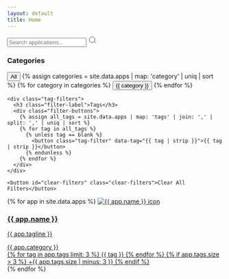 ```yaml
---
layout: default
title: Home
---
```


<!-- Search and Filter Interface -->
<div class="search-filters">
  <div class="search-container">
    <input type="search" 
           id="search-input" 
           class="search-input"
           placeholder="Search applications..."
           aria-label="Search applications">
    <svg class="search-icon" width="20" height="20" viewBox="0 0 24 24" fill="none" stroke="currentColor">
      <circle cx="11" cy="11" r="8"></circle>
      <path d="m21 21-4.35-4.35"></path>
    </svg>
  </div>

  <div class="filter-container">
    <div class="category-filters">
      <h3 class="filter-label">Categories</h3>
      <div class="filter-buttons">
        <button class="category-filter active" data-category="all">All</button>
        {% assign categories = site.data.apps | map: 'category' | uniq | sort %}
        {% for category in categories %}
          <button class="category-filter" data-category="{{ category }}">{{ category }}</button>
        {% endfor %}
      </div>
    </div>

    <div class="tag-filters">
      <h3 class="filter-label">Tags</h3>
      <div class="filter-buttons">
        {% assign all_tags = site.data.apps | map: 'tags' | join: ',' | split: ',' | uniq | sort %}
        {% for tag in all_tags %}
          {% unless tag == blank %}
            <button class="tag-filter" data-tag="{{ tag | strip }}">{{ tag | strip }}</button>
          {% endunless %}
        {% endfor %}
      </div>
    </div>

    <button id="clear-filters" class="clear-filters">Clear All Filters</button>
  </div>
</div>

<!-- App Grid -->
<div class="grid">
{% for app in site.data.apps %}
  <a class="card" 
     href="apps/{{ app.slug }}"
     data-name="{{ app.name }}"
     data-tagline="{{ app.tagline }}"
     data-category="{{ app.category }}"
     data-tags="{{ app.tags | join: ',' }}">
    <img src="https://dl.flathub.org/media/{{ app.flathub | replace: '.', '/' }}/icons/128x128/{{ app.flathub }}.png"
         alt="{{ app.name }} icon">
    <div class="card-body">
      <h3>{{ app.name }}</h3>
      <p>{{ app.tagline }}</p>
      <div class="app-meta">
        <span class="app-category">{{ app.category }}</span>
        <div class="app-tags">
          {% for tag in app.tags limit: 3 %}
            <span class="tag">{{ tag }}</span>
          {% endfor %}
          {% if app.tags.size > 3 %}
            <span class="tag-more">+{{ app.tags.size | minus: 3 }}</span>
          {% endif %}
        </div>
      </div>
    </div>
  </a>
{% endfor %}
</div>

